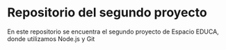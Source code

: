 # Repositorio del segundo proyecto
En este repositorio se encuentra el segundo proyecto de Espacio EDUCA, donde 
utilizamos Node.js y Git